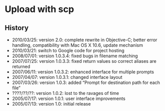 # Upload with scp #

## History ##

  * 2010/03/25: version 2.0: complete rewrite in Objective-C; better error handling, compatibility with Mac OS X 10.6, update mechanism
  * 2010/03/21: switch to Google code for project hosting
  * 2008/07/01: version 1.0.3.4: fixed bugs in filename matching
  * 2007/07/25: version 1.0.3.3: fixed return values so correct aliases are returned
  * 2007/06/11: version 1.0.3.2: enhanced interface for multiple prompts
  * 2007/04/07: version 1.0.3.1: changed interface layout
  * 2007/03/26: version 1.0.3: added “Prompt for destination path for each file”
  * ????/??/??: version 1.0.2: lost to the ravages of time
  * 2005/07/17: version 1.0.1: user interface improvements
  * 2005/07/13: version 1.0: initial release